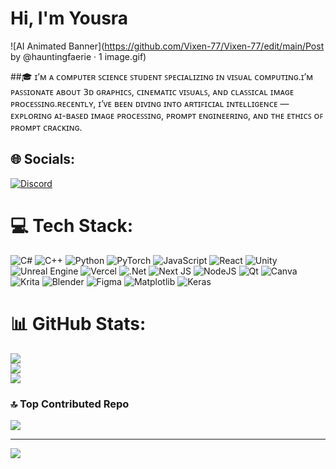 
#  Hi, I'm Yousra
![AI Animated Banner](https://github.com/Vixen-77/Vixen-77/edit/main/Post by @hauntingfaerie · 1 image.gif)




##🎓 ɪ’ᴍ ᴀ ᴄᴏᴍᴘᴜᴛᴇʀ ꜱᴄɪᴇɴᴄᴇ ꜱᴛᴜᴅᴇɴᴛ ꜱᴘᴇᴄɪᴀʟɪᴢɪɴɢ ɪɴ ᴠɪꜱᴜᴀʟ ᴄᴏᴍᴘᴜᴛɪɴɢ.ɪ’ᴍ ᴘᴀꜱꜱɪᴏɴᴀᴛᴇ ᴀʙᴏᴜᴛ 𝟥ᴅ ɢʀᴀᴘʜɪᴄꜱ, ᴄɪɴᴇᴍᴀᴛɪᴄ ᴠɪꜱᴜᴀʟꜱ, ᴀɴᴅ ᴄʟᴀꜱꜱɪᴄᴀʟ ɪᴍᴀɢᴇ ᴘʀᴏᴄᴇꜱꜱɪɴɢ.ʀᴇᴄᴇɴᴛʟʏ, ɪ’ᴠᴇ ʙᴇᴇɴ ᴅɪᴠɪɴɢ ɪɴᴛᴏ ᴀʀᴛɪꜰɪᴄɪᴀʟ ɪɴᴛᴇʟʟɪɢᴇɴᴄᴇ — ᴇxᴘʟᴏʀɪɴɢ ᴀɪ-ʙᴀꜱᴇᴅ ɪᴍᴀɢᴇ ᴘʀᴏᴄᴇꜱꜱɪɴɢ, ᴘʀᴏᴍᴘᴛ ᴇɴɢɪɴᴇᴇʀɪɴɢ, ᴀɴᴅ ᴛʜᴇ ᴇᴛʜɪᴄꜱ ᴏꜰ ᴘʀᴏᴍᴘᴛ ᴄʀᴀᴄᴋɪɴɢ.

## 🌐 Socials:
[![Discord](https://img.shields.io/badge/Discord-%237289DA.svg?logo=discord&logoColor=white)](https://discord.gg/_yousra_112266) 

# 💻 Tech Stack:
![C#](https://img.shields.io/badge/c%23-%23239120.svg?style=for-the-badge&logo=csharp&logoColor=white) ![C++](https://img.shields.io/badge/c++-%2300599C.svg?style=for-the-badge&logo=c%2B%2B&logoColor=white) ![Python](https://img.shields.io/badge/python-3670A0?style=for-the-badge&logo=python&logoColor=ffdd54) ![PyTorch](https://img.shields.io/badge/PyTorch-%23EE4C2C.svg?style=for-the-badge&logo=PyTorch&logoColor=white) ![JavaScript](https://img.shields.io/badge/javascript-%23323330.svg?style=for-the-badge&logo=javascript&logoColor=%23F7DF1E) ![React](https://img.shields.io/badge/react-%2320232a.svg?style=for-the-badge&logo=react&logoColor=%2361DAFB) ![Unity](https://img.shields.io/badge/unity-%23000000.svg?style=for-the-badge&logo=unity&logoColor=white) ![Unreal Engine](https://img.shields.io/badge/unrealengine-%23313131.svg?style=for-the-badge&logo=unrealengine&logoColor=white) ![Vercel](https://img.shields.io/badge/vercel-%23000000.svg?style=for-the-badge&logo=vercel&logoColor=white) ![.Net](https://img.shields.io/badge/.NET-5C2D91?style=for-the-badge&logo=.net&logoColor=white) ![Next JS](https://img.shields.io/badge/Next-black?style=for-the-badge&logo=next.js&logoColor=white) ![NodeJS](https://img.shields.io/badge/node.js-6DA55F?style=for-the-badge&logo=node.js&logoColor=white) ![Qt](https://img.shields.io/badge/Qt-%23217346.svg?style=for-the-badge&logo=Qt&logoColor=white) ![Canva](https://img.shields.io/badge/Canva-%2300C4CC.svg?style=for-the-badge&logo=Canva&logoColor=white) ![Krita](https://img.shields.io/badge/Krita-203759?style=for-the-badge&logo=krita&logoColor=EEF37B) ![Blender](https://img.shields.io/badge/blender-%23F5792A.svg?style=for-the-badge&logo=blender&logoColor=white) ![Figma](https://img.shields.io/badge/figma-%23F24E1E.svg?style=for-the-badge&logo=figma&logoColor=white) ![Matplotlib](https://img.shields.io/badge/Matplotlib-%23ffffff.svg?style=for-the-badge&logo=Matplotlib&logoColor=black) ![Keras](https://img.shields.io/badge/Keras-%23D00000.svg?style=for-the-badge&logo=Keras&logoColor=white)
# 📊 GitHub Stats:
![](https://github-readme-stats.vercel.app/api?username=Vixen-77&theme=neon&hide_border=false&include_all_commits=false&count_private=false)<br/>
![](https://nirzak-streak-stats.vercel.app/?user=Vixen-77&theme=neon&hide_border=false)<br/>
![](https://github-readme-stats.vercel.app/api/top-langs/?username=Vixen-77&theme=neon&hide_border=false&include_all_commits=false&count_private=false&layout=compact)

### 🔝 Top Contributed Repo
![](https://github-contributor-stats.vercel.app/api?username=Vixen-77&limit=5&theme=neon&combine_all_yearly_contributions=true)

---
[![](https://visitcount.itsvg.in/api?id=Vixen-77&icon=5&color=6)](https://visitcount.itsvg.in)

<!-- Proudly created with GPRM ( https://gprm.itsvg.in ) -->
